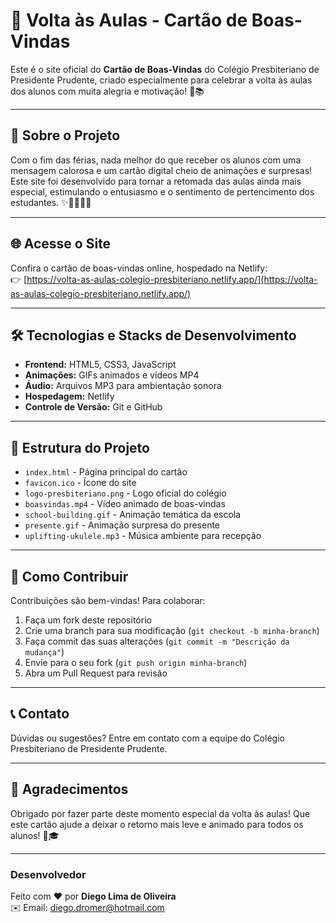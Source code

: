 # 🎒 Volta às Aulas - Cartão de Boas-Vindas

Este é o site oficial do **Cartão de Boas-Vindas** do Colégio Presbiteriano de Presidente Prudente, criado especialmente para celebrar a volta às aulas dos alunos com muita alegria e motivação! 🎉📚

---

## 🚀 Sobre o Projeto

Com o fim das férias, nada melhor do que receber os alunos com uma mensagem calorosa e um cartão digital cheio de animações e surpresas!  
Este site foi desenvolvido para tornar a retomada das aulas ainda mais especial, estimulando o entusiasmo e o sentimento de pertencimento dos estudantes. ✨👩‍🏫👨‍🏫

---

## 🌐 Acesse o Site

Confira o cartão de boas-vindas online, hospedado na Netlify:  
👉 [https://volta-as-aulas-colegio-presbiteriano.netlify.app/](https://volta-as-aulas-colegio-presbiteriano.netlify.app/)

---

## 🛠 Tecnologias e Stacks de Desenvolvimento

- **Frontend:** HTML5, CSS3, JavaScript  
- **Animações:** GIFs animados e vídeos MP4  
- **Áudio:** Arquivos MP3 para ambientação sonora  
- **Hospedagem:** Netlify  
- **Controle de Versão:** Git e GitHub

---

## 📁 Estrutura do Projeto

- `index.html` - Página principal do cartão  
- `favicon.ico` - Ícone do site  
- `logo-presbiteriano.png` - Logo oficial do colégio  
- `boasvindas.mp4` - Vídeo animado de boas-vindas  
- `school-building.gif` - Animação temática da escola  
- `presente.gif` - Animação surpresa do presente  
- `uplifting-ukulele.mp3` - Música ambiente para recepção

---

## 🤝 Como Contribuir

Contribuições são bem-vindas! Para colaborar:

1. Faça um fork deste repositório  
2. Crie uma branch para sua modificação (`git checkout -b minha-branch`)  
3. Faça commit das suas alterações (`git commit -m "Descrição da mudança"`)  
4. Envie para o seu fork (`git push origin minha-branch`)  
5. Abra um Pull Request para revisão

---

## 📞 Contato

Dúvidas ou sugestões? Entre em contato com a equipe do Colégio Presbiteriano de Presidente Prudente.

---

## 🙏 Agradecimentos

Obrigado por fazer parte deste momento especial da volta às aulas! Que este cartão ajude a deixar o retorno mais leve e animado para todos os alunos! 🎈🎓

---

### Desenvolvedor

Feito com ❤️ por **Diego Lima de Oliveira**  
✉️ Email: [diego.dromer@hotmail.com](mailto:diego.dromer@hotmail.com)
